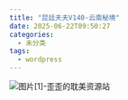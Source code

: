 ```yaml
---
title: "昆廷夫夫V140-云南秘境"
date: 2025-06-22T09:50:27
categories:
  - 未分类
tags:
  - wordpress
---
```


![图片[1]-歪歪的耽美资源站](/images/%e6%98%86%e5%bb%b7%e5%a4%ab%e5%a4%abv140-%e4%ba%91%e5%8d%97%e7%a7%98%e5%a2%83-0.jpg)
